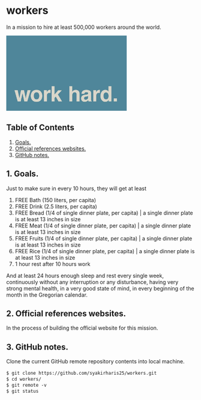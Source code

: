 # workers
In a mission to hire at least 500,000 workers around the world.

<img src="work-hard.jpg" height="200"> 

## Table of Contents
1. [Goals.](#goals)
2. [Official references websites.](#references)
3. [GitHub notes.](#github)

<a name="introduction"></a>
## 1. Goals.
Just to make sure in every 10 hours, they will get at least
1) FREE Bath (150 liters, per capita)
2) FREE Drink (2.5 liters, per capita)
3) FREE Bread (1/4 of single dinner plate, per capita) | a single dinner plate is at least 13 inches in size
4) FREE Meat (1/4 of single dinner plate, per capita) | a single dinner plate is at least 13 inches in size
5) FREE Fruits (1/4 of single dinner plate, per capita) | a single dinner plate is at least 13 inches in size
6) FREE Rice (1/4 of single dinner plate, per capita) | a single dinner plate is at least 13 inches in size
7) 1 hour rest after 10 hours work

And at least 24 hours enough sleep and rest every single week, continuously without any interruption or any disturbance, having very strong mental health, in a very good state of mind, in every beginning of the month in the Gregorian calendar.

<a name="references"></a>
## 2. Official references websites. <br />
In the process of building the official website for this mission.

<a name="github"></a>
## 3. GitHub notes.
Clone the current GitHub remote repository contents into local machine.
```
$ git clone https://github.com/syakirharis25/workers.git
$ cd workers/
$ git remote -v
$ git status
